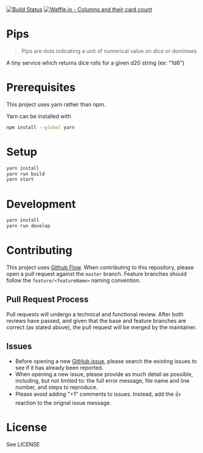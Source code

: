 [![Build Status](https://travis-ci.org/rehret/pips.svg?branch=master)](https://travis-ci.org/rehret/pips)
[![Waffle.io - Columns and their card count](https://badge.waffle.io/rehret/pips.svg?columns=all)](https://waffle.io/rehret/pips)

# Pips
>Pips are dots indicating a unit of numerical value on dice or dominoes

A tiny service which returns dice rolls for a given d20 string (ex: "1d6")

# Prerequisites
This project uses yarn rather than npm.

Yarn can be installed with
```bash
npm install --global yarn
```

# Setup
```bash
yarn install
yarn run build
yarn start
```

# Development
```bash
yarn install
yarn run develop
```


# Contributing
This project uses [Github Flow](https://help.github.com/articles/github-flow/).
When contributing to this repository, please open a pull request against the `master` branch.
Feature branches should follow the `feature/<featureName>` naming convention.

## Pull Request Process
Pull requests will undergo a technical and functional review. After both reviews have passed, and given that the base and feature branches are correct (as stated above), the pull request will be merged by the maintainer.

## Issues
- Before opening a new [GitHub issue](https://github.com/rehret/pips/issues), please search the existing issues to see if it has already been reported.
- When opening a new issue, please provide as much detail as possible, including, but not limited to: the full error message, file name and line number, and steps to reproduce.
- Please avoid adding "+1" comments to issues. Instead, add the :+1: reaction to the orignal issue message.

# License
See LICENSE

